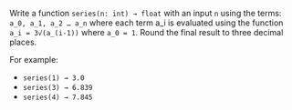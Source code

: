 Write a function `series(n: int) → float` with an input `n` using the terms: `a_0, a_1, a_2 … a_n` where each term a_i is evaluated using the function `a_i = 3√(a_(i-1))` where `a_0 = 1`. Round the final result to three decimal places.

For example:
- `series(1) → 3.0`
- `series(3) → 6.839`
- `series(4) → 7.845`
